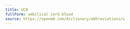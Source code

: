 ```yaml
---
title: UCB
fullForm: umbilical cord blood
source: https://openmd.com/dictionary/abbreviations/u
---
```

